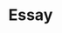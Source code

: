 ---
title: "Essay"
layout: category
permalink: /categories/essay/
author_profile: true
taxonomy: Essay
sidebar:
  nav: "categories"
---